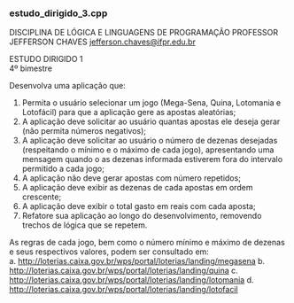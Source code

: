 ### estudo_dirigido_3.cpp

DISCIPLINA DE LÓGICA  E LINGUAGENS DE PROGRAMAÇÃO 
PROFESSOR JEFFERSON CHAVES 
jefferson.chaves@ifpr.edu.br 
 
ESTUDO DIRIGIDO 1  
4º bimestre 

Desenvolva uma aplicação que: 
1. Permita o usuário selecionar um jogo (Mega-Sena, Quina, Lotomania e Lotofácil) para que a aplicação gere as apostas aleatórias;  
2. A aplicação deve solicitar ao usuário quantas apostas ele deseja gerar (não permita números negativos); 
3. A aplicação deve solicitar ao usuário o número de dezenas desejadas (respeitando o mínimo e o máximo de cada jogo), apresentando uma mensagem quando o as dezenas informada estiverem fora do intervalo permitido a cada jogo; 
4. A aplicação não deve gerar apostas com número repetidos; 
5. A aplicação deve exibir as dezenas de cada apostas em ordem crescente; 
6. A aplicação deve exibir o total gasto em reais com cada aposta; 
7. Refatore sua aplicação ao longo do desenvolvimento, removendo trechos de lógica que se repetem. 

As regras de cada jogo, bem como o número mínimo e máximo de dezenas e seus respectivos valores, podem ser consultado em:  
a. http://loterias.caixa.gov.br/wps/portal/loterias/landing/megasena 
b. http://loterias.caixa.gov.br/wps/portal/loterias/landing/quina 
c. http://loterias.caixa.gov.br/wps/portal/loterias/landing/lotomania 
d. http://loterias.caixa.gov.br/wps/portal/loterias/landing/lotofacil 
